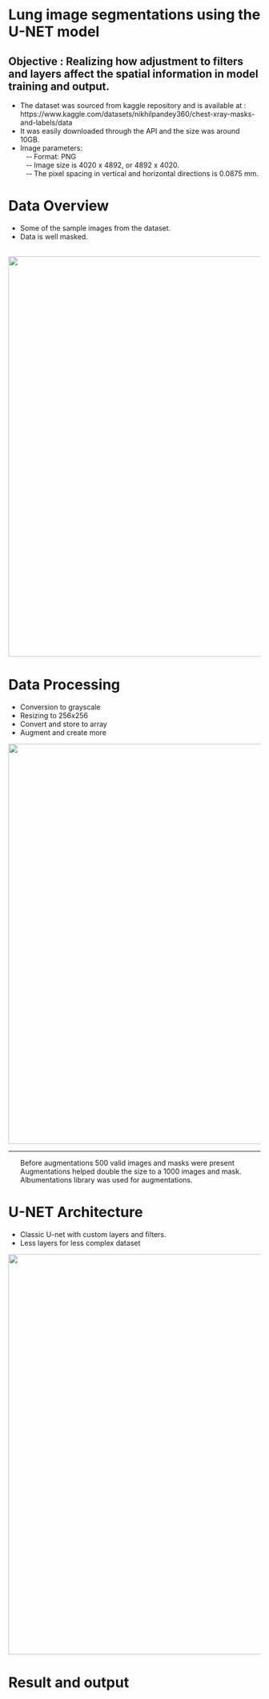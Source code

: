 # Lung image segmentations using the U-NET model
## Objective : Realizing how adjustment to filters and layers affect the spatial information in model training and output.

<UL>
 	<LI>The dataset was sourced from kaggle repository and is available at : 
 https://www.kaggle.com/datasets/nikhilpandey360/chest-xray-masks-and-labels/data </LI>
	<LI>It was easily downloaded through the API and the size was around 10GB.</LI>
	<LI>Image parameters:<br>
	&nbsp &nbsp-­‐ Format: PNG<br>
	&nbsp &nbsp-­‐ Image size is 4020 x 4892, or 4892 x 4020.<br>
	&nbsp &nbsp-­‐ The pixel spacing in vertical and horizontal directions is 0.0875 mm.<br></LI>
</UL>

# Data Overview 
<UL><LI>Some of the
	sample images 
	from the dataset. </LI>

<LI>Data is well 
	masked.
</LI>
</UL>
<br>
<img src="https://github.com/AnurodhRaina/lung_image_unet/assets/51761306/8a0337ab-b280-4649-baf2-f514adba7466" height= "800" width="600" />


# Data Processing
<UL>
	<LI>Conversion to grayscale</LI>
	<LI>Resizing to 256x256</LI>
	<LI>Convert and store to array</LI>
	<LI>Augment and create more</LI>
</UL>
<img src="https://github.com/AnurodhRaina/lung_image_unet/assets/51761306/defa7f37-b917-43fe-9e7c-7b71adfebb5a" height= "800" width="600" />

<hr>
<UL>
Before augmentations 500 valid images and masks were present 
Augmentations helped double the size to a 1000 images and mask. 
Albumentations library was used for augmentations.

</UL>


# U-NET Architecture
* Classic U-net with custom layers and filters.
* Less layers for less complex dataset
<img src="https://github.com/AnurodhRaina/lung_image_unet/assets/51761306/69093154-e1aa-4cdb-8684-ed9275e1fccb" height= "800" width="1400" />


# Result and output 





